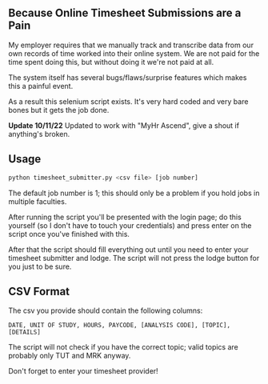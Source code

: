 ## Because Online Timesheet Submissions are a Pain ##

My employer requires that we manually track and transcribe data from our own records of time worked into their online system. We are not paid for the time spent doing this, but without doing it we're not paid at all. 

The system itself has several bugs/flaws/surprise features which makes this a painful event. 

As a result this selenium script exists. It's very hard coded and very bare bones but it gets the job done.

**Update 10/11/22**
Updated to work with "MyHr Ascend", give a shout if anything's broken.


## Usage ##

```bash
python timesheet_submitter.py <csv file> [job number]
```

The default job number is 1; this should only be a problem if you hold jobs in multiple faculties.

After running the script you'll be presented with the login page; do this yourself (so I don't have to touch your credentials) and press enter on the script once you've finished with this.

After that the script should fill everything out until you need to enter your timesheet submitter and lodge. The script will not press the lodge button for you just to be sure.


## CSV Format ##

The csv you provide should contain the following columns:

```
DATE, UNIT OF STUDY, HOURS, PAYCODE, [ANALYSIS CODE], [TOPIC], [DETAILS]
```

The script will not check if you have the correct topic; valid topics are probably only TUT and MRK anyway.

Don't forget to enter your timesheet provider!
